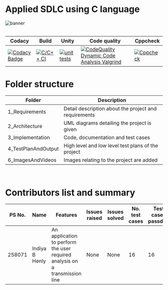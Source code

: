 # Applied SDLC using C language

![banner](./6_ImagesAndVideos/Banner.png)<br/><br/>

| Codacy | Build | Unity | Code quality | Cppcheck |
| --- | --- | --- | --- | --- |
| [![Codacy Badge](https://app.codacy.com/project/badge/Grade/e4bf510fb7b741c0a62b0031af5400b8)](https://www.codacy.com/gh/indiya77/MiniProject/dashboard?utm_source=github.com&amp;utm_medium=referral&amp;utm_content=indiya77/MiniProject&amp;utm_campaign=Badge_Grade) | [![C/C++ CI](https://github.com/indiya77/MiniProject/actions/workflows/c-cpp.yml/badge.svg)](https://github.com/indiya77/MiniProject/actions/workflows/c-cpp.yml) | [![unit tests](https://github.com/indiya77/MiniProject/actions/workflows/c-unity.yml/badge.svg)](https://github.com/indiya77/MiniProject/actions/workflows/c-unity.yml) | [![CodeQuality Dynamic Code Analysis Valgrind](https://github.com/indiya77/MiniProject/actions/workflows/valgrind.yml/badge.svg)](https://github.com/indiya77/MiniProject/actions/workflows/valgrind.yml) | [![Cppcheck](https://github.com/indiya77/MiniProject/actions/workflows/cppcheck.yml/badge.svg)](https://github.com/indiya77/MiniProject/actions/workflows/cppcheck.yml) |


# Folder structure
| Folder | Description |
| --- | --- |
| 1_Requirements | Detail description about the project and requirements |
| 2_Architecture | UML diagrams detailing the project is given |
| 3_Implementation | Code, documentation and test cases |
| 4_TestPlanAndOutput | High level and low level test plans of the project | 
| 6_ImagesAndVideos | Images relating to the project are added |
<br/>

# Contributors list and summary
| PS No. | Name | Features | Issues raised | Issues solved | No. test cases | Test cases passded |
| --- | --- | --- | --- | --- | --- | --- |
| 258071 | Indiya B Henly | An application to perform the user required analysis on a transmission line | None | None | 16 | 16 |
